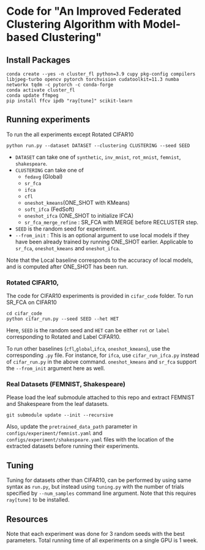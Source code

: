 # Code for  "An Improved Federated Clustering Algorithm  with Model-based Clustering"


 
## Install Packages
```
conda create --yes -n cluster_fl python=3.9 cupy pkg-config compilers libjpeg-turbo opencv pytorch torchvision cudatoolkit=11.3 numba networkx tqdm -c pytorch -c conda-forge
conda activate cluster_fl
conda update ffmpeg
pip install ffcv ipdb "ray[tune]" scikit-learn
```

## Running experiments
To run the all experiments except Rotated CIFAR10

```
python run.py --dataset DATASET --clustering CLUSTERING --seed SEED
```
 - `DATASET` can take one of `synthetic`, `inv_mnist`, `rot_mnist`, `femnist`, `shakespeare`.
 - `CLUSTERING` can take one of 
    - `fedavg` (Global) 
    - `sr_fca` 
    - `ifca`
    - `cfl`
    - `oneshot_kmeans`(ONE_SHOT with KMeans)
    - `soft_ifca` (FedSoft)
    - `oneshot_ifca` (ONE_SHOT to initialize IFCA)
    - `sr_fca_merge_refine` : SR_FCA with MERGE before RECLUSTER step.
 - `SEED` is the random seed for experiment.
 - `--from_init` : This is an optional argument to use local models if they have been already trained by running ONE_SHOT earlier. Applicable to `sr_fca`, `oneshot_kmeans` and `oneshot_ifca`.

Note that the Local baseline corresponds to the accuracy of local models, and is computed after ONE_SHOT has been run.

###  Rotated CIFAR10,
The code for CIFAR10 experiments is provided in `cifar_code` folder.
To run SR_FCA on CIFAR10 
```
cd cifar_code
python cifar_run.py --seed SEED --het HET
```
Here, `SEED` is the random seed and `HET` can be either `rot` or `label` corresponding to Rotated and Label CIFAR10. 

To run other baselines (`cfl`,`global`,`ifca`, `oneshot_kmeans`), use the corresponding `.py` file. For instance, for `ifca`, use `cifar_run_ifca.py` instead of `cifar_run.py` in the above command. `oneshot_kmeans` and `sr_fca`  support the `--from_init` argument here as well.

### Real Datasets (FEMNIST, Shakespeare)
Please load the leaf submodule attached to this repo and extract FEMNIST and Shakespeare from the leaf datasets. 
```
git submodule update --init --recursive
```

Also, update the `pretrained_data_path` parameter in `configs/experiment/femnist.yaml` and `configs/experiment/shakespeare.yaml` files with the location of the extracted datasets before running their experiments.

## Tuning
Tuning for datasets other than CIFAR10, can be performed by using same syntax as `run.py`, but instead using `tuning.py` with the number of trials specified by `--num_samples` command line argument. Note that this requires `ray[tune]` to be installed.



## Resources 
Note that each experiment was done for 3 random seeds with the best parameters. Total running time of all experiments on a single GPU is 1 week.

